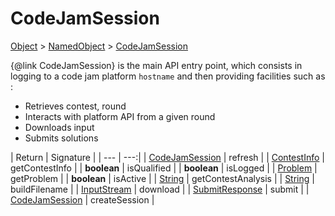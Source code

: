 
# CodeJamSession

[Object]() > [NamedObject](nullfr/faylixe/googlecodejam/client/common/NamedObject.md) > [CodeJamSession](nullfr/faylixe/googlecodejam/client/CodeJamSession.md)


{@link CodeJamSession} is the main API entry point, which consists
 in logging to a code jam platform ``hostname`` and then providing
 facilities such as :
 <br>
 * Retrieves contest, round
 * Interacts with platform API from a given round
 * Downloads input
 * Submits solutions

| Return | Signature |
| --- | ---:|
| [CodeJamSession](nullfr/faylixe/googlecodejam/client/CodeJamSession.md) | refresh |
| [ContestInfo](nullfr/faylixe/googlecodejam/client/webservice/ContestInfo.md) | getContestInfo |
| **boolean** | isQualified |
| **boolean** | isLogged |
| [Problem](nullfr/faylixe/googlecodejam/client/webservice/Problem.md) | getProblem |
| **boolean** | isActive |
| [String]() | getContestAnalysis |
| [String]() | buildFilename |
| [InputStream]() | download |
| [SubmitResponse](nullfr/faylixe/googlecodejam/client/webservice/SubmitResponse.md) | submit |
| [CodeJamSession](nullfr/faylixe/googlecodejam/client/CodeJamSession.md) | createSession |
